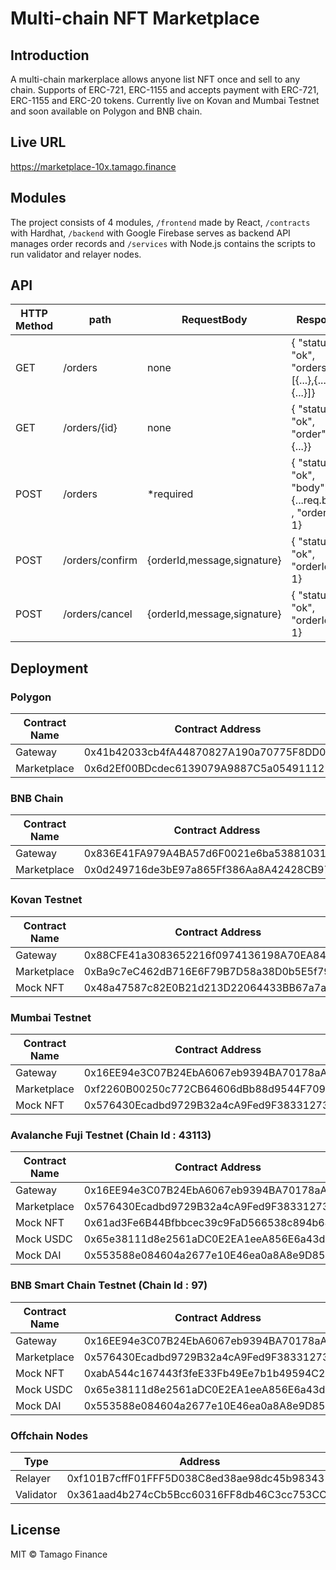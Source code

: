 # Multi-chain NFT Marketplace

## Introduction

A multi-chain markerplace allows anyone list NFT once and sell to any chain. Supports of ERC-721, ERC-1155 and accepts payment with ERC-721, ERC-1155 and ERC-20 tokens. Currently live on Kovan and Mumbai Testnet and soon available on Polygon and BNB chain.

## Live URL

https://marketplace-10x.tamago.finance

## Modules

The project consists of 4 modules, `/frontend` made by React, `/contracts` with Hardhat, `/backend` with Google Firebase serves as backend API manages order records and `/services` with Node.js contains the scripts to run validator and relayer nodes.



## API

| HTTP Method | path            | RequestBody                 | Response                                                |
| ----------- | --------------- | --------------------------- | ------------------------------------------------------- |
| GET         | /orders         | none                        | { "status": "ok", "orders": [{...},{...},{...}]}        |
| GET         | /orders/{id}    | none                        | { "status": "ok", "order": {...}}                       |
| POST        | /orders         | \*required                  | { "status": "ok", "body": {...req.body} , "orderId": 1} |
| POST        | /orders/confirm | {orderId,message,signature} | { "status": "ok", "orderId": 1}                         |
| POST        | /orders/cancel  | {orderId,message,signature} | { "status": "ok", "orderId": 1}                         |


## Deployment

### Polygon

Contract Name | Contract Address 
--- | --- 
Gateway | 0x41b42033cb4fA44870827A190a70775F8DD0586F
Marketplace | 0x6d2Ef00BDcdec6139079A9887C5a0549111215Ea

### BNB Chain

Contract Name | Contract Address 
--- | --- 
Gateway | 0x836E41FA979A4BA57d6F0021e6ba5388103153f9
Marketplace | 0x0d249716de3bE97a865Ff386Aa8A42428CB97347 

### Kovan Testnet

Contract Name | Contract Address 
--- | --- 
Gateway | 0x88CFE41a3083652216f0974136198A70EA847261
Marketplace | 0xBa9c7eC462dB716E6F79B7D58a38D0b5E5f79141
Mock NFT | 0x48a47587c82E0B21d213D22064433BB67a7a7171

### Mumbai Testnet

Contract Name | Contract Address 
--- | --- 
Gateway | 0x16EE94e3C07B24EbA6067eb9394BA70178aAc4c0
Marketplace | 0xf2260B00250c772CB64606dBb88d9544F709308C
Mock NFT | 0x576430Ecadbd9729B32a4cA9Fed9F38331273924

### Avalanche Fuji Testnet (Chain Id : 43113)

Contract Name | Contract Address 
--- | --- 
Gateway | 0x16EE94e3C07B24EbA6067eb9394BA70178aAc4c0
Marketplace | 0x576430Ecadbd9729B32a4cA9Fed9F38331273924
Mock NFT | 0x61ad3Fe6B44Bfbbcec39c9FaD566538c894b6471
Mock USDC | 0x65e38111d8e2561aDC0E2EA1eeA856E6a43dC892
Mock DAI | 0x553588e084604a2677e10E46ea0a8A8e9D859146

### BNB Smart Chain Testnet (Chain Id : 97)

Contract Name | Contract Address 
--- | --- 
Gateway | 0x16EE94e3C07B24EbA6067eb9394BA70178aAc4c0
Marketplace | 0x576430Ecadbd9729B32a4cA9Fed9F38331273924
Mock NFT | 0xabA544c167443f3feE33Fb49Ee7b1b49594C25F3
Mock USDC | 0x65e38111d8e2561aDC0E2EA1eeA856E6a43dC892
Mock DAI | 0x553588e084604a2677e10E46ea0a8A8e9D859146

### Offchain Nodes

Type | Address 
--- | --- 
Relayer | 0xf101B7cffF01FFF5D038C8ed38ae98dc45b98343
Validator | 0x361aad4b274cCb5Bcc60316FF8db46C3cc753CCF

## License

MIT © Tamago Finance
